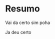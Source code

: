 <!DOCTYPE html>
<html>
<head>
</head>
<body>
<h1>Resumo</h1>
<p> Vai da certo sim poha</p>
  <p> Ja deu certo</p>
</body>

</html>
